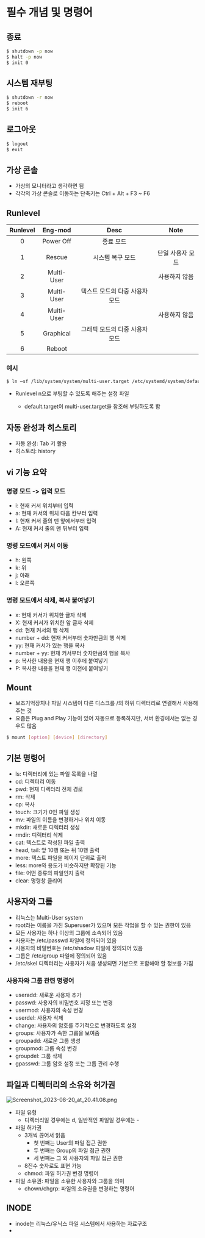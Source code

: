 # 필수 개념 및 명령어

## 종료

```bash
$ shutdown -p now
$ halt -p now
$ init 0
```

## 시스템 재부팅

```bash
$ shutdown -r now
$ reboot
$ init 6
```

## 로그아웃

```bash
$ logout
$ exit
```

## 가상 콘솔

- 가상의 모니터라고 생각하면 됨
- 각각의 가상 콘솔로 이동하는 단축키는 Ctrl + Alt + F3 ~ F6

## Runlevel

| Runlevel |  Eng-mod   |              Desc              |       Note       |
| :------: | :--------: | :----------------------------: | :--------------: |
|    0     | Power Off  |           종료 모드            |                  |
|    1     |   Rescue   |        시스템 복구 모드        | 단일 사용자 모드 |
|    2     | Multi-User |                                |  사용하지 않음   |
|    3     | Multi-User | 텍스트 모드의 다중 사용자 모드 |                  |
|    4     | Multi-User |                                |  사용하지 않음   |
|    5     | Graphical  | 그래픽 모드의 다중 사용자 모드 |                  |
|    6     |   Reboot   |                                |                  |

### 예시

```bash
$ ln –sf /lib/system/system/multi-user.target /etc/systemd/system/default.target
```

- Runlevel n으로 부팅할 수 있도록 해주는 설정 파일

  - default.target이 multi-user.target을 참조해 부팅하도록 함

## 자동 완성과 히스토리

- 자동 완성: Tab 키 활용
- 히스토리: history

## vi 기능 요약

### 명령 모드 -> 입력 모드

- i: 현재 커서 위치부터 입력
- a: 현재 커서의 위치 다음 칸부터 입력
- I: 현재 커서 줄의 맨 앞에서부터 입력
- A: 현재 커서 줄의 맨 뒤부터 입력

### 명령 모드에서 커서 이동

- h: 왼쪽
- k: 위
- j: 아래
- l: 오른쪽

### 명령 모드에서 삭제, 복사 붙여넣기

- x: 현재 커서가 위치한 글자 삭제
- X: 현재 커서가 위치한 앞 글자 삭제
- dd: 현재 커서의 행 삭제
- number + dd: 현재 커서부터 숫자만큼의 행 삭제
- yy: 현재 커서가 있는 행을 복사
- number + yy: 현재 커서부터 숫자만큼의 행을 복사
- p: 복사한 내용을 현재 행 이후에 붙여넣기
- P: 복사한 내용을 현재 행 이전에 붙여넣기

## Mount

- 보조기억장치나 파일 시스템이 다른 디스크를 /의 하위 디렉터리로 연결해서 사용해주는 것
- 요즘은 Plug and Play 기능이 있어 자동으로 등록하지만, 서버 환경에서는 없는 경우도 많음

```bash
$ mount [option] [device] [directory]
```

## 기본 명령어

- ls: 디렉터리에 있는 파일 목록을 나열
- cd: 디렉터리 이동
- pwd: 현재 디렉터리 전체 경로
- rm: 삭제
- cp: 복사
- touch: 크기가 0인 파일 생성
- mv: 파일의 이름을 변경하거나 위치 이동
- mkdir: 새로운 디렉터리 생성
- rmdir: 디렉터리 삭제
- cat: 텍스트로 작성된 파일 출력
- head, tail: 앞 10행 또는 뒤 10행 출력
- more: 텍스트 파일을 페이지 단위로 출력
- less: more와 용도가 비슷하지만 확장된 기능
- file: 어떤 종류의 파일인지 출력
- clear: 명령창 클리어

## 사용자와 그룹

- 리눅스는 Multi-User system
- root라는 이름을 가진 Superuser가 있으며 모든 작업을 할 수 있는 권한이 있음
- 모든 사용자는 하나 이상의 그룹에 소속되어 있음
- 사용자는 /etc/passwd 파일에 정의되어 있음
- 사용자의 비밀번호는 /etc/shadow 파일에 정의되어 있음
- 그룹은 /etc/group 파일에 정의되어 있음
- /etc/skel 디렉터리는 사용자가 처음 생성되면 기본으로 포함해야 할 정보를 가짐

### 사용자와 그룹 관련 명령어

- useradd: 새로운 사용자 추가
- passwd: 사용자의 비밀번호 지정 또는 변경
- usermod: 사용자의 속성 변경
- userdel: 사용자 삭제
- change: 사용자의 암호를 주기적으로 변경하도록 설정
- groups: 사용자가 속한 그룹을 보여줌
- groupadd: 새로운 그룹 생성
- groupmod: 그룹 속성 변경
- groupdel: 그룹 삭제
- gpasswd: 그룹 암호 설정 또는 그룹 관리 수행

## 파일과 디렉터리의 소유와 허가권

![Screenshot_2023-08-20_at_20.41.08.png](https://github.com/seungwonbased/TIL/blob/main/Linix/asset/Screenshot_2023-08-20_at_20.41.08.png)

- 파일 유형
  - 디렉터리일 경우에는 d, 일반적인 파일일 경우에는 -
- 파일 허가권
  - 3개씩 끊어서 읽음
    - 첫 번째는 User의 파일 접근 권한
    - 두 번째는 Group의 파일 접근 권한
    - 세 번째는 그 외 사용자의 파일 접근 권한
  - 8진수 숫자로도 표현 가능
  - chmod: 파일 허가권 변경 명령어
- 파일 소유권: 파일을 소유한 사용자와 그룹을 의미
  - chown/chgrp: 파일의 소유권을 변경하는 명령어

## INODE

- inode는 리눅스/유닉스 파일 시스템에서 사용하는 자료구조
-
